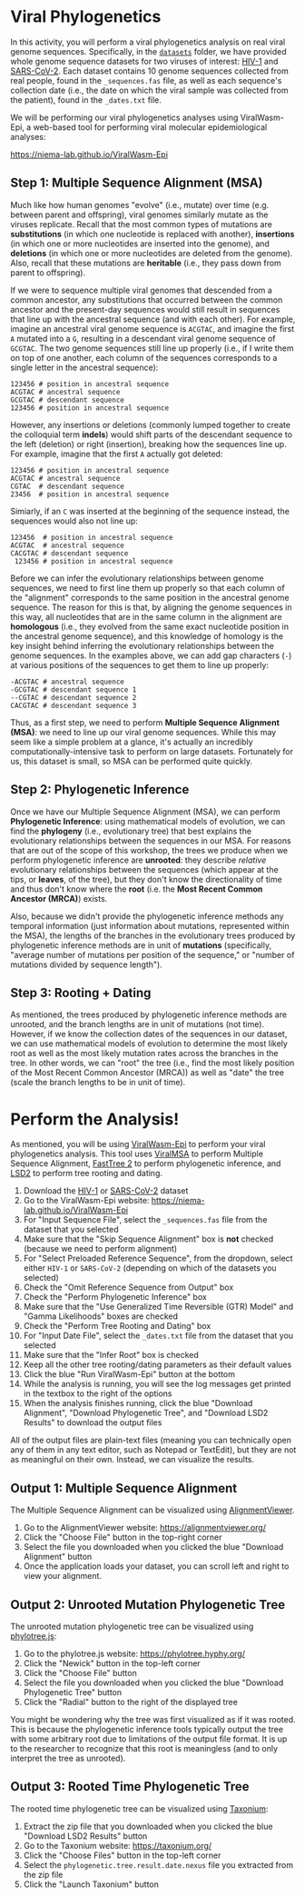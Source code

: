 # Viral Phylogenetics
In this activity, you will perform a viral phylogenetics analysis on real viral genome sequences. Specifically, in the [`datasets`](datasets) folder, we have provided whole genome sequence datasets for two viruses of interest: [HIV-1](datasets/HIV-1) and [SARS-CoV-2](datasets/SARS-CoV-2). Each dataset contains 10 genome sequences collected from real people, found in the `_sequences.fas` file, as well as each sequence's collection date (i.e., the date on which the viral sample was collected from the patient), found in the `_dates.txt` file.

We will be performing our viral phylogenetics analyses using ViralWasm-Epi, a web-based tool for performing viral molecular epidemiological analyses:

https://niema-lab.github.io/ViralWasm-Epi

## Step 1: Multiple Sequence Alignment (MSA)
Much like how human genomes "evolve" (i.e., mutate) over time (e.g. between parent and offspring), viral genomes similarly mutate as the viruses replicate. Recall that the most common types of mutations are **substitutions** (in which one nucleotide is replaced with another), **insertions** (in which one or more nucleotides are inserted into the genome), and **deletions** (in which one or more nucleotides are deleted from the genome). Also, recall that these mutations are **heritable** (i.e., they pass down from parent to offspring).

If we were to sequence multiple viral genomes that descended from a common ancestor, any substitutions that occurred between the common ancestor and the present-day sequences would still result in sequences that line up with the ancestral sequence (and with each other). For example, imagine an ancestral viral genome sequence is `ACGTAC`, and imagine the first `A` mutated into a `G`, resulting in a descendant viral genome sequence of `GCGTAC`. The two genome sequences still line up properly (i.e., if I write them on top of one another, each column of the sequences corresponds to a single letter in the ancestral sequence):

```
123456 # position in ancestral sequence
ACGTAC # ancestral sequence
GCGTAC # descendant sequence
123456 # position in ancestral sequence
```

However, any insertions or deletions (commonly lumped together to create the colloquial term **indels**) would shift parts of the descendant sequence to the left (deletion) or right (insertion), breaking how the sequences line up. For example, imagine that the first `A` actually got deleted:

```
123456 # position in ancestral sequence
ACGTAC # ancestral sequence
CGTAC  # descendant sequence
23456  # position in ancestral sequence
```

Simiarly, if an `C` was inserted at the beginning of the sequence instead, the sequences would also not line up:

```
123456  # position in ancestral sequence
ACGTAC  # ancestral sequence
CACGTAC # descendant sequence
 123456 # position in ancestral sequence
```

Before we can infer the evolutionary relationships between genome sequences, we need to first line them up properly so that each column of the "alignment" corresponds to the same position in the ancestral genome sequence. The reason for this is that, by aligning the genome sequences in this way, all nucleotides that are in the same column in the alignment are **homologous** (i.e., they evolved from the same exact nucleotide position in the ancestral genome sequence), and this knowledge of homology is the key insight behind inferring the evolutionary relationships between the genome sequences. In the examples above, we can add gap characters (`-`) at various positions of the sequences to get them to line up properly:

```
-ACGTAC # ancestral sequence
-GCGTAC # descendant sequence 1
--CGTAC # descendant sequence 2
CACGTAC # descendant sequence 3
```

Thus, as a first step, we need to perform **Multiple Sequence Alignment (MSA)**: we need to line up our viral genome sequences. While this may seem like a simple problem at a glance, it's actually an incredibly computationally-intensive task to perform on large datasets. Fortunately for us, this dataset is small, so MSA can be performed quite quickly.

## Step 2: Phylogenetic Inference
Once we have our Multiple Sequence Alignment (MSA), we can perform **Phylogenetic Inference**: using mathematical models of evolution, we can find the **phylogeny** (i.e., evolutionary tree) that best explains the evolutionary relationships between the sequences in our MSA. For reasons that are out of the scope of this workshop, the trees we produce when we perform phylogenetic inference are **unrooted**: they describe *relative* evolutionary relationships between the sequences (which appear at the tips, or **leaves**, of the tree), but they don't know the directionality of time and thus don't know where the **root** (i.e. the **Most Recent Common Ancestor (MRCA)**) exists.

Also, because we didn't provide the phylogenetic inference methods any temporal information (just information about mutations, represented within the MSA), the lengths of the branches in the evolutionary trees produced by phylogenetic inference methods are in unit of **mutations** (specifically, "average number of mutations per position of the sequence," or "number of mutations divided by sequence length").

## Step 3: Rooting + Dating
As mentioned, the trees produced by phylogenetic inference methods are unrooted, and the branch lengths are in unit of mutations (not time). However, if we know the collection dates of the sequences in our dataset, we can use mathematical models of evolution to determine the most likely root as well as the most likely mutation rates across the branches in the tree. In other words, we can "root" the tree (i.e., find the most likely position of the Most Recent Common Ancestor (MRCA)) as well as "date" the tree (scale the branch lengths to be in unit of time).

# Perform the Analysis!
As mentioned, you will be using [ViralWasm-Epi](https://niema-lab.github.io/ViralWasm-Epi) to perform your viral phylogenetics analysis. This tool uses [ViralMSA](https://github.com/niemasd/ViralMSA) to perform Multiple Sequence Alignment, [FastTree 2](http://www.microbesonline.org/fasttree/) to perform phylogenetic inference, and [LSD2](https://github.com/tothuhien/lsd2) to perform tree rooting and dating.

1. Download the [HIV-1](datasets/HIV-1) or [SARS-CoV-2](datasets/SARS-CoV-2) dataset
2. Go to the ViralWasm-Epi website: https://niema-lab.github.io/ViralWasm-Epi
3. For "Input Sequence File", select the `_sequences.fas` file from the dataset that you selected
4. Make sure that the "Skip Sequence Alignment" box is **not** checked (because we need to perform alignment)
5. For "Select Preloaded Reference Sequence", from the dropdown, select either `HIV-1` or `SARS-CoV-2` (depending on which of the datasets you selected)
6. Check the "Omit Reference Sequence from Output" box
7. Check the "Perform Phylogenetic Inference" box
  1. Make sure that the "Use Generalized Time Reversible (GTR) Model" and "Gamma Likelihoods" boxes are checked
7. Check the "Perform Tree Rooting and Dating" box
  1. For "Input Date File", select the `_dates.txt` file from the dataset that you selected
  2. Make sure that the "Infer Root" box is checked
  3. Keep all the other tree rooting/dating parameters as their default values
8. Click the blue "Run ViralWasm-Epi" button at the bottom
9. While the analysis is running, you will see the log messages get printed in the textbox to the right of the options
10. When the analysis finishes running, click the blue "Download Alignment", "Download Phylogenetic Tree", and "Download LSD2 Results" to download the output files

All of the output files are plain-text files (meaning you can technically open any of them in any text editor, such as Notepad or TextEdit), but they are not as meaningful on their own. Instead, we can visualize the results.

## Output 1: Multiple Sequence Alignment
The Multiple Sequence Alignment can be visualized using [AlignmentViewer](https://alignmentviewer.org/).

1. Go to the AlignmentViewer website: https://alignmentviewer.org/
2. Click the "Choose File" button in the top-right corner
3. Select the file you downloaded when you clicked the blue "Download Alignment" button
4. Once the application loads your dataset, you can scroll left and right to view your alignment.

## Output 2: Unrooted Mutation Phylogenetic Tree
The unrooted mutation phylogenetic tree can be visualized using [phylotree.js](https://phylotree.hyphy.org/):

1. Go to the phylotree.js website: https://phylotree.hyphy.org/
2. Click the "Newick" button in the top-left corner
3. Click the "Choose File" button
4. Select the file you downloaded when you clicked the blue "Download Phylogenetic Tree" button
5. Click the "Radial" button to the right of the displayed tree

You might be wondering why the tree was first visualized as if it was rooted. This is because the phylogenetic inference tools typically output the tree with some arbitrary root due to limitations of the output file format. It is up to the researcher to recognize that this root is meaningless (and to only interpret the tree as unrooted).

## Output 3: Rooted Time Phylogenetic Tree
The rooted time phylogenetic tree can be visualized using [Taxonium](https://taxonium.org/):

1. Extract the zip file that you downloaded when you clicked the blue "Download LSD2 Results" button
2. Go to the Taxonium website: https://taxonium.org/
3. Click the "Choose Files" button in the top-left corner
4. Select the `phylogenetic.tree.result.date.nexus` file you extracted from the zip file
5. Click the "Launch Taxonium" button
